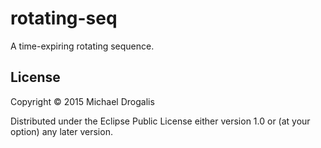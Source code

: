 # rotating-seq

A time-expiring rotating sequence.

## License

Copyright © 2015 Michael Drogalis

Distributed under the Eclipse Public License either version 1.0 or (at
your option) any later version.
